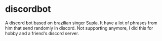 # discordbot
 
A discord bot based on brazilian singer Supla. It have a lot of phrases from him that send randomly in discord. Not supporting anymore, I did this for hobby and a friend's discord server. 